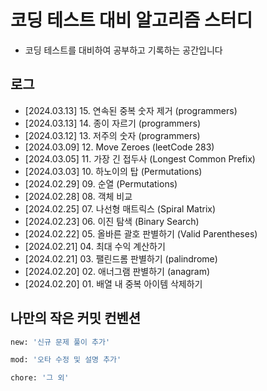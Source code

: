 # 코딩 테스트 대비 알고리즘 스터디
- 코딩 테스트를 대비하여 공부하고 기록하는 공간입니다

## 로그
- [2024.03.13] 15. 연속된 중복 숫자 제거 (programmers)
- [2024.03.13] 14. 종이 자르기 (programmers)
- [2024.03.12] 13. 저주의 숫자 (programmers)
- [2024.03.09] 12. Move Zeroes (leetCode 283)
- [2024.03.05] 11. 가장 긴 접두사 (Longest Common Prefix)
- [2024.03.03] 10. 하노이의 탑 (Permutations)
- [2024.02.29] 09. 순열 (Permutations)
- [2024.02.28] 08. 객체 비교
- [2024.02.25] 07. 나선형 매트릭스 (Spiral Matrix)
- [2024.02.23] 06. 이진 탐색 (Binary Search)
- [2024.02.22] 05. 올바른 괄호 판별하기 (Valid Parentheses)
- [2024.02.21] 04. 최대 수익 계산하기
- [2024.02.21] 03. 팰린드롬 판별하기 (palindrome)
- [2024.02.20] 02. 애너그램 판별하기 (anagram)
- [2024.02.20] 01. 배열 내 중복 아이템 삭제하기

## 나만의 작은 커밋 컨벤션
```bash
new: '신규 문제 풀이 추가'

mod: '오타 수정 및 설명 추가'

chore: '그 외'
```

